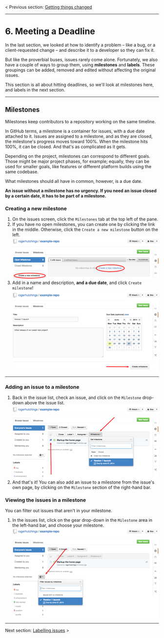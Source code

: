 < Previous section: [Getting things changed](https://github.com/rogerhutchings/github-for-account-managers/blob/markdown/s5_getting_changes.md)

---

# 6. Meeting a Deadline

In the last section, we looked at how to identify a problem &ndash; like a bug, or a client-requested change &ndash; and describe it to a developer so they can fix it. 

But like the proverbial buses, issues rarely come alone. Fortunately, we also have a couple of ways to group them, using __milestones__ and __labels__. These groupings can be added, removed and edited without affecting the original issues.

This section is all about hitting deadlines, so we'll look at milestones here, and labels in the next section.

---

## Milestones

Milestones keep contributors to a repository working on the same timeline. 

In GitHub terms, a milestone is a container for issues, with a due date attached to it. Issues are assigned to a milestone, and as they are closed, the milestone's progress moves toward 100%. When the milestone hits 100%, it can be closed. And that's as complicated as it gets.

Depending on the project, milestones can correspond to different goals. Those might be major project phases, for example; equally, they can be used for smaller goals, like features or different platform builds using the same codebase.

What milestones should all have in common, however, is a due date. 

__An issue without a milestone has no urgency. If you need an issue closed by a certain date, it has to be part of a milestone.__

### Creating a new milestone

1. On the issues screen, click the `Milestones` tab at the top left of the pane.
2. If you have no open milestones, you can create one by clicking the link in the middle. Otherwise, click the `Create a new milestone` button on the left.
    ![](https://raw.githubusercontent.com/rogerhutchings/github-for-account-managers/section-6/images/s6_1.png)
3. Add in a name and description, __and a due date__, and click `Create milestone`!
    ![](https://raw.githubusercontent.com/rogerhutchings/github-for-account-managers/section-6/images/s6_2.png)

---

### Adding an issue to a milestone

1. Back in the issue list, check an issue, and click on the `Milestone` drop-down above the issue list.
    ![](https://raw.githubusercontent.com/rogerhutchings/github-for-account-managers/section-6/images/s6_3.png)
2. And that's it! You can also add an issue to a milestone from the issue's own page, by clicking on the `Milestone` section of the right-hand bar.

### Viewing the issues in a milestone

You can filter out issues that aren't in your milestone.

1. In the issues list, click on the gear drop-down in the `Milestone` area in the left-hand bar, and choose your milestone.
    ![](https://raw.githubusercontent.com/rogerhutchings/github-for-account-managers/section-6/images/s6_4.png)

---

Next section: [Labelling issues](https://github.com/rogerhutchings/github-for-account-managers/blob/markdown/s7_labelling_issues.md) >
